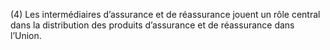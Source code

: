 (4) Les intermédiaires d’assurance et de réassurance jouent un rôle central dans la distribution des produits d’assurance et de réassurance dans l’Union.